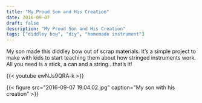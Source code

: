 ```yaml
---
title: "My Proud Son and His Creation"
date: 2016-09-07
draft: false
description: "My Proud Son and His Creation"
tags: ["diddley bow", "diy", "homemade instrument"]
---
```

My son made this diddley bow out of scrap materials. It’s a simple project to make with kids to start teaching them about how stringed instruments work. All you need is a stick, a can and a string…that’s it!

{{< youtube ewNJs9QRA-k >}}

{{< figure src="2016-09-07 19.04.02.jpg" caption="My son with his creation" >}}
